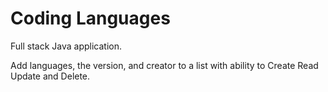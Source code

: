 # Coding Languages 

Full stack Java application.

Add languages, the version, and creator to a list with ability to Create Read Update and Delete.

